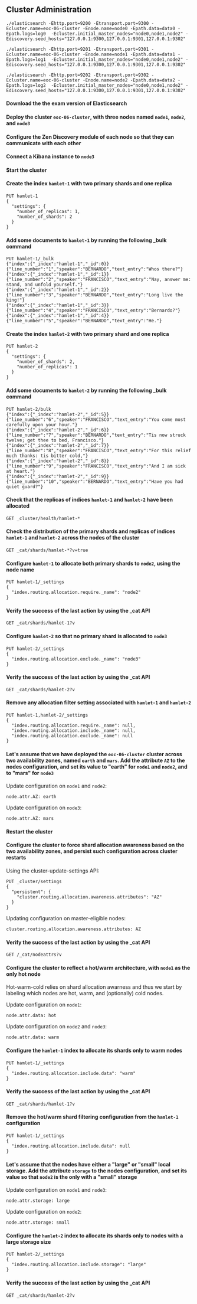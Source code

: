## Cluster Administration

```
./elasticsearch -Ehttp.port=9200 -Etransport.port=9300 -Ecluster.name=eoc-06-cluster -Enode.name=node0 -Epath.data=data0 -Epath.logs=log0  -Ecluster.initial_master_nodes="node0,node1,node2" -Ediscovery.seed_hosts="127.0.0.1:9300,127.0.0.1:9301,127.0.0.1:9302"
``` 

```
./elasticsearch -Ehttp.port=9201 -Etransport.port=9301 -Ecluster.name=eoc-06-cluster -Enode.name=node1 -Epath.data=data1 -Epath.logs=log1  -Ecluster.initial_master_nodes="node0,node1,node2" -Ediscovery.seed_hosts="127.0.0.1:9300,127.0.0.1:9301,127.0.0.1:9302"
```

```
./elasticsearch -Ehttp.port=9202 -Etransport.port=9302 -Ecluster.name=eoc-06-cluster -Enode.name=node2 -Epath.data=data2 -Epath.logs=log2  -Ecluster.initial_master_nodes="node0,node1,node2" -Ediscovery.seed_hosts="127.0.0.1:9300,127.0.0.1:9301,127.0.0.1:9302"
```


#### Download the the exam version of Elasticsearch
#### Deploy the cluster `eoc-06-cluster`, with three nodes named `node1`, `node2`, and `node3`
#### Configure the Zen Discovery module of each node so that they can communicate with each other
#### Connect a Kibana instance to `node3`
#### Start the cluster


#### Create the index `hamlet-1` with two primary shards and one replica

```
PUT hamlet-1
{
  "settings": {
    "number_of_replicas": 1,
    "number_of_shards": 2
  }
}
```

#### Add some documents to `hamlet-1` by running the following _bulk command

```
PUT hamlet-1/_bulk
{"index":{"_index":"hamlet-1","_id":0}}
{"line_number":"1","speaker":"BERNARDO","text_entry":"Whos there?"}
{"index":{"_index":"hamlet-1","_id":1}}
{"line_number":"2","speaker":"FRANCISCO","text_entry":"Nay, answer me: stand, and unfold yourself."}
{"index":{"_index":"hamlet-1","_id":2}}
{"line_number":"3","speaker":"BERNARDO","text_entry":"Long live the king!"}
{"index":{"_index":"hamlet-1","_id":3}}
{"line_number":"4","speaker":"FRANCISCO","text_entry":"Bernardo?"}
{"index":{"_index":"hamlet-1","_id":4}}
{"line_number":"5","speaker":"BERNARDO","text_entry":"He."}
```

#### Create the index `hamlet-2` with two primary shard and one replica

```
PUT hamlet-2
{
  "settings": {
    "number_of_shards": 2,
    "number_of_replicas": 1
  }
}
```


#### Add some documents to `hamlet-2` by running the following _bulk command
```
PUT hamlet-2/bulk
{"index":{"_index":"hamlet-2","_id":5}}
{"line_number":"6","speaker":"FRANCISCO","text_entry":"You come most carefully upon your hour."}
{"index":{"_index":"hamlet-2","_id":6}}
{"line_number":"7","speaker":"BERNARDO","text_entry":"Tis now struck twelve; get thee to bed, Francisco."}
{"index":{"_index":"hamlet-2","_id":7}}
{"line_number":"8","speaker":"FRANCISCO","text_entry":"For this relief much thanks: tis bitter cold,"}
{"index":{"_index":"hamlet-2","_id":8}}
{"line_number":"9","speaker":"FRANCISCO","text_entry":"And I am sick at heart."}
{"index":{"_index":"hamlet-2","_id":9}}
{"line_number":"10","speaker":"BERNARDO","text_entry":"Have you had quiet guard?"}
```

#### Check that the replicas of indices `hamlet-1` and `hamlet-2` have been allocated

```
GET _cluster/health/hamlet-*
```

#### Check the distribution of the primary shards and replicas of indices `hamlet-1` and `hamlet-2` across the nodes of the cluster

```
GET _cat/shards/hamlet-*?v=true
```

#### Configure `hamlet-1` to allocate both primary shards to `node2`, using the node name

```
PUT hamlet-1/_settings
{
  "index.routing.allocation.require._name": "node2"
}
```

#### Verify the success of the last action by using the _cat API

```
GET _cat/shards/hamlet-1?v
```

#### Configure `hamlet-2` so that no primary shard is allocated to `node3`

```
PUT hamlet-2/_settings
{
  "index.routing.allocation.exclude._name": "node3"
}
```

#### Verify the success of the last action by using the _cat API

```
GET _cat/shards/hamlet-2?v
```

#### Remove any allocation filter setting associated with `hamlet-1` and `hamlet-2`

```
PUT hamlet-1,hamlet-2/_settings
{
  "index.routing.allocation.require._name": null,
  "index.routing.allocation.include._name": null,
  "index.routing.allocation.exclude._name": null
}
```

#### Let's assume that we have deployed the `eoc-06-cluster` cluster across two availability zones, named `earth` and `mars`. Add the attribute `AZ` to the nodes configuration, and set its value to "earth" for `node1` and `node2`, and to "mars" for `node3`

Update configuration on `node1` and `node2`:
```
node.attr.AZ: earth
```

Update configuration on `node3`:
```
node.attr.AZ: mars
```

#### Restart the cluster

#### Configure the cluster to force shard allocation awareness based on the two availability zones, and persist such configuration across cluster restarts

Using the cluster-update-settings API:
```
PUT _cluster/settings
{
  "persistent": {
    "cluster.routing.allocation.awareness.attributes": "AZ" 
  }
}
```

Updating configuration on master-eligible nodes:
```
cluster.routing.allocation.awareness.attributes: AZ 
```

#### Verify the success of the last action by using the _cat API

```
GET /_cat/nodeattrs?v
```

#### Configure the cluster to reflect a hot/warm architecture, with `node1` as the only hot node

Hot-warm-cold relies on shard allocation awarness and thus we start by labeling which nodes are hot, warm, and (optionally) cold nodes.

Update configuration on `node1`:
```
node.attr.data: hot
```

Update configuration on `node2` and `node3`:
```
node.attr.data: warm
```

#### Configure the `hamlet-1` index to allocate its shards only to warm nodes

```
PUT hamlet-1/_settings
{
  "index.routing.allocation.include.data": "warm"
}
```

#### Verify the success of the last action by using the _cat API

```
GET _cat/shards/hamlet-1?v
```

#### Remove the hot/warm shard filtering configuration from the `hamlet-1` configuration

```
PUT hamlet-1/_settings
{
  "index.routing.allocation.include.data": null
}
```

#### Let's assume that the nodes have either a "large" or "small" local storage. Add the attribute `storage` to the nodes configuration, and set its value so that `node2` is the only with a "small" storage

Update configuration on `node1` and `node3`: 
```
node.attr.storage: large
```

Update configuration on `node2`: 
```
node.attr.storage: small
```

#### Configure the `hamlet-2` index to allocate its shards only to nodes with a large storage size

```
PUT hamlet-2/_settings
{
  "index.routing.allocation.include.storage": "large"
}
```

#### Verify the success of the last action by using the _cat API

```
GET _cat/shards/hamlet-2?v
```
